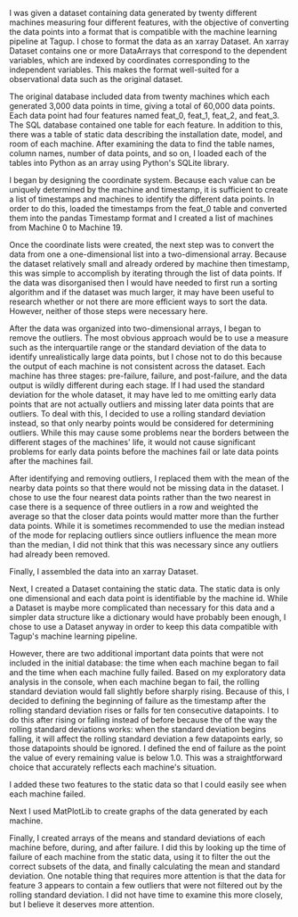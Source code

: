 I was given a dataset containing data generated by twenty different machines measuring four different features, with the objective of converting the data points into a format that is compatible with the machine learning pipeline at Tagup. I chose to format the data as an xarray Dataset. An xarray Dataset contains one or more DataArrays that correspond to the dependent variables, which are indexed by coordinates corresponding to the independent variables. This makes the format well-suited for a observational data such as the original dataset.

The original database included data from twenty machines which each generated 3,000 data points in time, giving a total of 60,000 data points. Each data point had four features named feat_0, feat_1, feat_2, and feat_3. The SQL database contained one table for each feature. In addition to this, there was a table of static data describing the installation date, model, and room of each machine. After examining the data to find the table names, column names, number of data points, and so on, I loaded each of the tables into Python as an array using Python's SQLite library.

I began by designing the coordinate system. Because each value can be uniquely determined by the machine and timestamp, it is sufficient to create a list of timestamps and machines to identify the different data points. In order to do this, loaded the timestamps from the feat_0 table and converted them into the pandas Timestamp format and I created a list of machines from Machine 0 to Machine 19.

Once the coordinate lists were created, the next step was to convert the data from one a one-dimensional list into a two-dimensional array. Because the dataset relatively small and already ordered by machine then timestamp, this was simple to accomplish by iterating through the list of data points. If the data was disorganised then I would have needed to first run a sorting algorithm and if the dataset was much larger, it may have been useful to research whether or not there are more efficient ways to sort the data. However, neither of those steps were necessary here.

After the data was organized into two-dimensional arrays, I began to remove the outliers. The most obvious approach would be to use a measure such as the interquartile range or the standard deviation of the data to identify unrealistically large data points, but I chose not to do this because the output of each machine is not consistent across the dataset. Each machine has three stages: pre-failure, failure, and post-failure, and the data output is wildly different during each stage. If I had used the standard deviation for the whole dataset, it may have led to me omitting early data points that are not actually outliers and missing later data points that are outliers. To deal with this, I decided to use a rolling standard deviation instead, so that only nearby points would be considered for determining outliers. While this may cause some problems near the borders between the different stages of the machines' life, it would not cause significant problems for early data points before the machines fail or late data points after the machines fail.

After identifying and removing outliers, I replaced them with the mean of the nearby data points so that there would not be missing data in the dataset. I chose to use the four nearest data points rather than the two nearest in case there is a sequence of three outliers in a row and weighted the average so that the closer data points would matter more than the further data points. While it is sometimes recommended to use the median instead of the mode for replacing outliers since outliers influence the mean more than the median, I did not think that this was necessary since any outliers had already been removed.

Finally, I assembled the data into an xarray Dataset.

Next, I created a Dataset containing the static data. The static data is only one dimensional and each data point is identifiable by the machine id. While a Dataset is maybe more complicated than necessary for this data and a simpler data structure like a dictionary would have probably been enough, I chose to use a Dataset anyway in order to keep this data compatible with Tagup's machine learning pipeline.

However, there are two additional important data points that were not included in the initial database: the time when each machine began to fail and the time when each machine fully failed. Based on my exploratory data analysis in the console, when each machine began to fail, the rolling standard deviation would fall slightly before sharply rising. Because of this, I decided to defining the beginning of failure as the timestamp after the rolling standard deviation rises or falls for ten consecutive datapoints. I to do this after rising or falling instead of before because the of the way the rolling standard deviations works: when the standard deviation begins falling, it will affect the rolling standard deviation a few datapoints early, so those datapoints should be ignored. I defined the end of failure as the point the value of every remaining value is below 1.0. This was a straightforward choice that accurately reflects each machine's situation.

I added these two features to the static data so that I could easily see when each machine failed.

Next I used MatPlotLib to create graphs of the data generated by each machine.

Finally, I created arrays of the means and standard deviations of each machine before, during, and after failure. I did this by looking up the time of failure of each machine from the static data, using it to filter the out the correct subsets of the data, and finally calculating the mean and standard deviation. One notable thing that requires more attention is that the data for feature 3 appears to contain a few outliers that were not filtered out by the rolling standard deviation. I did not have time to examine this more closely, but I believe it deserves more attention.

